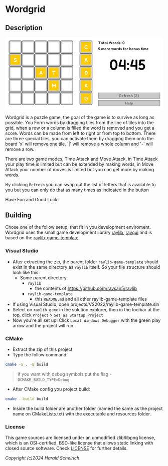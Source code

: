 # Wordgrid 

## Description

![WordGrid](screenshots/screenshot000.png "WordGrid Game Screen")

Wordgrid is a puzzle game, the goal of the game is to survive as long as possible. You 
Form words by dragging tiles from the line of tiles into the grid, when a row or a column is filled the word 
is removed and you get a score. Words can be made from left to right or from top to bottom. 
There are three special tiles, you can activate them by dragging them onto the board 'x' will
remove one tile, '|' will remove a whole column and '-' will remove a row. 

There are two game modes, Time Attack and Move Attack, in Time Attack your play time is limited but can be extended 
by making words, in Move Attack your number of moves is limited but you can get more by making words.

By clicking `Refresh` you can swap out the list of letters that is available to you but you can only do 
that as many times as indicated in the button

Have Fun and Good Luck!

## Building

Chose one of the follow setup, that fit in you development enviroment. Wordgrid uses the small game 
development library [raylib](https://github.com/raysan5/raylib), [raygui](https://github.com/raysan5/raygui) 
and is based on the [raylib-game-template](https://github.com/raysan5/raylib-game-template)

### Visual Studio

- After extracting the zip, the parent folder `raylib-game-template` should exist in the same directory as `raylib` itself.  So your file structure should look like this:
    - Some parent directory
        - `raylib`
            - the contents of https://github.com/raysan5/raylib
        - `raylib-game-template`
            - this `README.md` and all other raylib-game-template files
- If using Visual Studio, open projects/VS2022/raylib-game-template.sln
- Select on `raylib_game` in the solution explorer, then in the toolbar at the top, click `Project` > `Set as Startup Project`
- Now you're all set up!  Click `Local Windows Debugger` with the green play arrow and the project will run.

### CMake

- Extract the zip of this project
- Type the follow command:

```sh
cmake -S . -B build
```

> if you want with debug symbols put the flag `-DCMAKE_BUILD_TYPE=Debug`

- After CMake config you project build:

```sh
cmake --build build
```

- Inside the build folder are another folder (named the same as the project name on CMakeLists.txt) with the executable and resources folder.

### License

This game sources are licensed under an unmodified zlib/libpng license, which is an OSI-certified, BSD-like license that allows static linking with closed source software. Check [LICENSE](LICENSE) for further details.

*Copyright (c)2024 Harald Scheirich*
